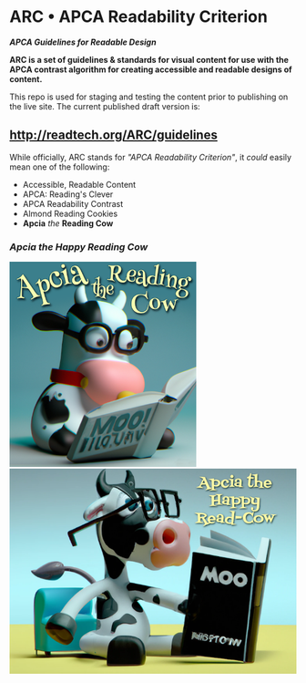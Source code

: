 # ARC • APCA Readability Criterion
***APCA Guidelines for Readable Design***

**ARC is a set of guidelines & standards for visual content for use with the APCA contrast algorithm for creating accessible and readable designs of content.**

This repo is used for staging and testing the content prior to publishing on the live site. The current published draft version is:

## http://readtech.org/ARC/guidelines


While officially, ARC stands for *"APCA Readability Criterion"*, it *could* easily mean one of the following:

- Accessible, Readable Content
- APCA: Reading's Clever
- APCA Readability Contrast
- Almond Reading Cookies
- **Apcia** _the_ **Reading Cow**



### _Apcia the Happy Reading Cow_

<img src="./img/ApciaReadngCowDallEsmall.png" alt="Apcia the Happy Reading Cow, a cartoony illustration of a cow reading a book titled MOO" class="" height="360">  <img src="./img/ApciaHappyReadngCow2small.png" alt="Apcia the Happy Read-Cow, a cartoony illustration of a cow reading a book titled MOO"  class="" height="360">


